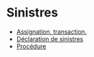 # Sinistres

- [Assignation, transaction.](assignation-transaction)
- [Déclaration de sinistres](declaration-de-sinistres)
- [Procédure](procedure)

